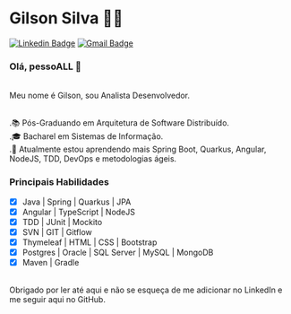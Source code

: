 # Gilson Silva :man_technologist:

[![Linkedin Badge](https://img.shields.io/badge/-LinkedIn-blue?style=flat-square&logo=Linkedin&logoColor=white&link=https://www.linkedin.com/in/gilsoncostadasilva/)](https://www.linkedin.com/in/gilsoncostadasilva/)
[![Gmail Badge](https://img.shields.io/badge/-Gmail-c14438?style=flat-square&logo=Gmail&logoColor=white&link=mailto:gilsonsilvati@gmail.com)](mailto:gilsonsilvati@gmail.com/)
<br/>

### Olá, pessoALL 👋

<br/>Meu nome é Gilson, sou Analista Desenvolvedor.

<br/>.📚 Pós-Graduando em Arquitetura de Software Distribuído.
<br/>.🎓 Bacharel em Sistemas de Informação.
<br/>.🌱 Atualmente estou aprendendo mais Spring Boot, Quarkus, Angular, NodeJS, TDD, DevOps e metodologias ágeis.

### Principais Habilidades

- [x] Java | Spring | Quarkus | JPA
- [x] Angular | TypeScript | NodeJS
- [x] TDD | JUnit | Mockito
- [x] SVN | GIT | Gitflow
- [x] Thymeleaf | HTML | CSS | Bootstrap
- [x] Postgres | Oracle | SQL Server | MySQL | MongoDB
- [x] Maven | Gradle

<br/>Obrigado por ler até aqui e não se esqueça de me adicionar no LinkedIn e me seguir aqui no GitHub.
